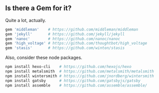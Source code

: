## Is there a Gem for it?

Quite a lot, actually.

```ruby
gem 'middleman'    # https://github.com/middleman/middleman
gem 'jekyll'       # https://github.com/jekyll/jekyll
gem 'nanoc'        # https://github.com/nanoc/nanoc
gem 'high_voltage' # https://github.com/thoughtbot/high_voltage
gem 'stasis'       # https://github.com/winton/stasis
```

Also, consider these node packages.

```zsh
npm install hexo-cli    # https://github.com/hexojs/hexo
npm install metalsmith  # https://github.com/metalsmith/metalsmith
npm install wintersmith # https://github.com/jnordberg/wintersmith
npm install gatsby      # https://github.com/gatsbyjs/gatsby
npm install assemble    # https://github.com/assemble/assemble/
```
